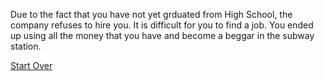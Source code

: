 Due to the fact that you have not yet grduated from High School, the company refuses to hire you. It is difficult for you to find a job. You ended up using all the money that you have and become a beggar in the subway station.


[Start Over](../kicked-out.md)